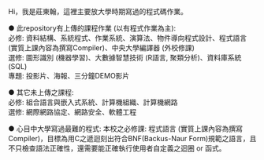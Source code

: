 Hi，我是莊東翰，這裡主要放大學時期寫過的程式碼作業。

● 此repository有上傳的課程作業 (以有程式作業為主):  
必修: 資料結構、系統程式、作業系統、演算法、物件導向程式設計、程式語言 (實質上課內容為撰寫Compiler)、中央大學編譯器 (外校修課)  
選修: 圖形識別 (機器學習)、大數據智慧技術 (R語言, 聚類分析)、資料庫系統 (SQL)  
專題: 投影片、海報、三分鐘DEMO影片  
  
  
● 其它未上傳之課程:  
必修: 組合語言與嵌入式系統、計算機組織、計算機網路  
選修: 網際網路協定、網路安全、軟體工程  

● 心目中大學寫過最難的程式:
本校之必修課: 程式語言 (實質上課內容為撰寫Compiler)，目標為用C之遞迴刻出符合BNF(Backus-Naur Form)規範之語言，且不只檢查語法正確性，還需要能正確執行使用者自定義之迴圈 or 函式。
